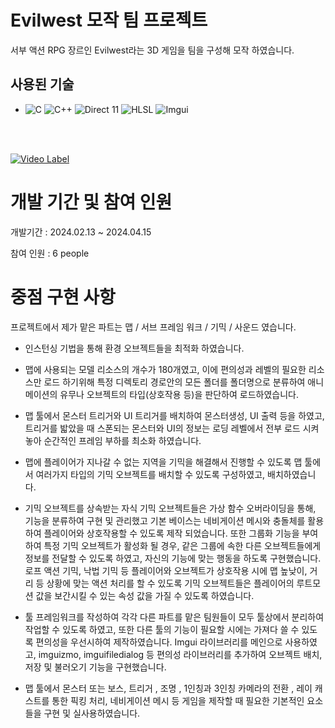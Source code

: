 # Evilwest 모작 팀 프로젝트

서부 액션 RPG 장르인 Evilwest라는 3D 게임을 팀을 구성해 모작 하였습니다.

## 사용된 기술
-   ![C](https://img.shields.io/badge/C%20-%232370ED.svg?&logo=c&logoColor=white)
 ![C++](https://img.shields.io/badge/C++%20-%2300599C.svg?&logo=c%2B%2B&logoColor=white)
 ![Direct 11](https://img.shields.io/badge/Direct%2011%20-%236DA252.svg?&logo=Direct11&logoColor=white)
 ![HLSL](https://img.shields.io/badge/HLSL%20-%236DA252.svg?&logo=HLSL&logoColor=white)
 ![Imgui](https://img.shields.io/badge/Imgui%20-%23F94877.svg?&logo=Imgui&logoColor=white)

<br>
<br/>

<!--프로젝트 대문 -->
[![Video Label](https://ifh.cc/g/mTRklo.jpg)](https://youtu.be/E9E7zZkeh3M?t=652)

# 개발 기간 및 참여 인원
   
 개발기간 : 2024.02.13 ~ 2024.04.15
   
 참여 인원 : 6 people

# 중점 구현 사항

프로젝트에서 제가 맡은 파트는 맵 / 서브 프레임 워크 / 기믹 / 사운드 였습니다.

- 인스턴싱 기법을 통해 환경 오브젝트들을 최적화 하였습니다.

- 맵에 사용되는 모델 리소스의 개수가 180개였고, 이에 편의성과 레벨의 필요한 리소스만 로드 하기위해 특정 디렉토리 경로안의 모든 폴더를 폴더명으로 분류하여 애니메이션의 유무나 오브젝트의 타입(상호작용 등)을 판단하여 로드하였습니다.

- 맵 툴에서 몬스터 트리거와 UI 트리거를 배치하여 몬스터생성, UI 출력 등을 하였고, 트리거를 밟았을 때 스폰되는 몬스터와 UI의 정보는 로딩 레벨에서 전부 로드 시켜놓아 순간적인 프레임 부하를 최소화 하였습니다.

- 맵에 플레이어가 지나갈 수 없는 지역을 기믹을 해결해서 진행할 수 있도록 맵 툴에서 여러가지 타입의 기믹 오브젝트를 배치할 수 있도록 구성하였고, 배치하였습니다.

-  기믹 오브젝트를 상속받는 자식 기믹 오브젝트들은 가상 함수 오버라이딩을 통해, 기능을 분류하여 구현 및 관리했고 기본 베이스는 네비게이션 메시와 충돌체를 활용하여 플레이어와 상호작용할 수 있도록 제작 되었습니다.
  또한 그룹화 기능을 부여하여 특정 기믹 오브젝트가 활성화 될 경우, 같은 그룹에 속한 다른 오브젝트들에게 정보를 전달할 수 있도록 하였고, 자신의 기능에 맞는 행동을 하도록 구현했습니다.
  로프 액션 기믹, 낙법 기믹 등 플레이어와 오브젝트가 상호작용 시에 맵 높낮이, 거리 등 상황에 맞는 액션 처리를 할 수 있도록 기믹 오브젝트들은 플레이어의 루트모션 값을 보간시킬 수 있는 속성 값을 가질 수 있도록 하였습니다.

- 툴 프레임워크를 작성하여 각각 다른 파트를 맡은 팀원들이 모두 툴상에서 분리하여 작업할 수 있도록 하였고, 또한 다른 툴의 기능이 필요할 시에는 가져다 쓸 수 있도록 편의성을 우선시하여 제작하였습니다.
  Imgui 라이브러리를 메인으로 사용하였고, imguizmo, imguifiledialog 등 편의성 라이브러리를 추가하여 오브젝트 배치, 저장 및 불러오기 기능을 구현했습니다.

- 맵 툴에서 몬스터 또는 보스, 트리거 , 조명 , 1인칭과 3인칭 카메라의 전환 , 레이 캐스트를 통한 픽킹 처리, 네비게이션 메시 등 게임을 제작할 때 필요한 기본적인 요소들을 구현 및 실사용하였습니다.


